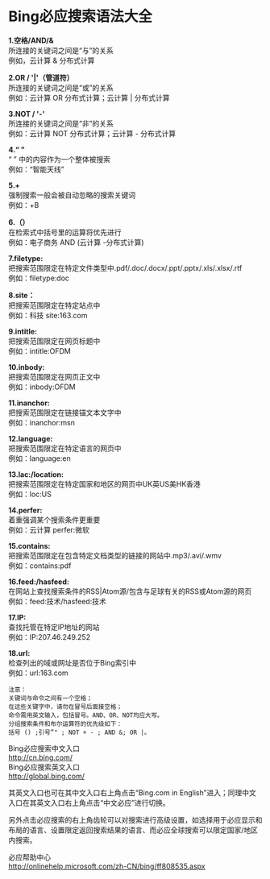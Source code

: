 # Bing必应搜索语法大全

**1.空格/AND/&**  
所连接的关键词之间是“与”的关系  
例如，云计算 & 分布式计算  

**2.OR / '|'（管道符）**  
所连接的关键词之间是“或”的关系  
例如：云计算 OR 分布式计算；云计算 | 分布式计算  

**3.NOT / '-'**  
所连接的关键词之间是“非”的关系  
例如：云计算 NOT 分布式计算；云计算 - 分布式计算  

**4.“ ”**  
“ ” 中的内容作为一个整体被搜索  
例如：“智能天线”  

**5.+**  
强制搜索一般会被自动忽略的搜索关键词  
例如：+B  

**6.（）**  
在检索式中括号里的运算将优先进行  
例如：电子商务 AND  (云计算 -分布式计算)  

**7.filetype:**  
把搜索范围限定在特定文件类型中.pdf/.doc/.docx/.ppt/.pptx/.xls/.xlsx/.rtf  
例如：filetype:doc  

**8.site：**  
把搜索范围限定在特定站点中  
例如：科技 site:163.com  

**9.intitle:**  
把搜索范围限定在网页标题中  
例如：intitle:OFDM  

**10.inbody:**  
把搜索范围限定在网页正文中  
例如：inbody:OFDM  

**11.inanchor:**  
把搜索范围限定在链接锚文本文字中  
例如：inanchor:msn  

**12.language:**  
把搜索范围限定在特定语言的网页中  
例如：language:en  

**13.lac:/location:**  
把搜索范围限定在特定国家和地区的网页中UK英US美HK香港  
例如：loc:US  

**14.perfer:**  
着重强调某个搜索条件更重要  
例如：云计算 perfer:微软  

**15.contains:**  
把搜索范围限定在包含特定文档类型的链接的网站中.mp3/.avi/.wmv  
例如：contains:pdf  

**16.feed:/hasfeed:**  
在网站上查找搜索条件的RSS|Atom源/包含与足球有关的RSS或Atom源的网页  
例如：feed:技术/hasfeed:技术  

**17.IP:**  
查找托管在特定IP地址的网站  
例如：IP:207.46.249.252  

**18.url:**  
检查列出的域或网址是否位于Bing索引中  
例如：url:163.com  

~~~
注意：
关键词与命令之间有一个空格；
在这些关键字中，请勿在冒号后面接空格；
命令需用英文输入，包括冒号。AND、OR、NOT均应大写。
分组搜索条件和布尔运算符的优先级如下：
括号 () ;引号”" ; NOT + - ; AND &; OR |。
~~~

Bing必应搜索中文入口  
http://cn.bing.com/  
Bing必应搜索英文入口  
http://global.bing.com/  

其英文入口也可在其中文入口右上角点击“Bing.com in English”进入；同理中文入口在其英文入口右上角点击“中文必应”进行切换。  

另外点击必应搜索的右上角齿轮可以对搜索进行高级设置，如选择用于必应显示和布局的语言、设置限定返回搜索结果的语言、而必应全球搜索可以限定国家/地区内搜索。  

必应帮助中心  
http://onlinehelp.microsoft.com/zh-CN/bing/ff808535.aspx